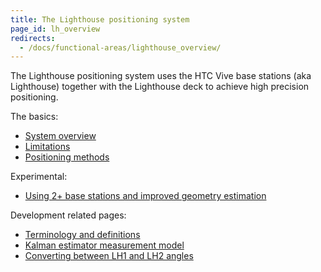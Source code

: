 ```yaml
---
title: The Lighthouse positioning system
page_id: lh_overview
redirects:
  - /docs/functional-areas/lighthouse_overview/
---
```


The Lighthouse positioning system uses the HTC Vive base stations (aka Lighthouse) together with the Lighthouse
deck to achieve high precision positioning.

The basics:
 * [System overview](/docs/functional-areas/lighthouse/system_overview.md)
 * [Limitations](/docs/functional-areas/lighthouse/limitations.md)
 * [Positioning methods](/docs/functional-areas/lighthouse/positioning_methods.md)

Experimental:
 * [Using 2+ base stations and improved geometry estimation](/docs/functional-areas/lighthouse/multi_base_stations.md)

Development related pages:
 * [Terminology and definitions](/docs/functional-areas/lighthouse/terminology_definitions.md)
 * [Kalman estimator measurement model](/docs/functional-areas/lighthouse/kalman_measurement_model.md)
 * [Converting between LH1 and LH2 angles](/docs/functional-areas/lighthouse/angle_conversion.md)
